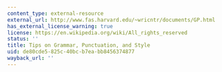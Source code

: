 ```yaml
---
content_type: external-resource
external_url: http://www.fas.harvard.edu/~wricntr/documents/GP.html
has_external_license_warning: true
license: https://en.wikipedia.org/wiki/All_rights_reserved
status: ''
title: Tips on Grammar, Punctuation, and Style
uid: de80cde5-825c-40bc-b7ea-bb8456374877
wayback_url: ''
---
```

